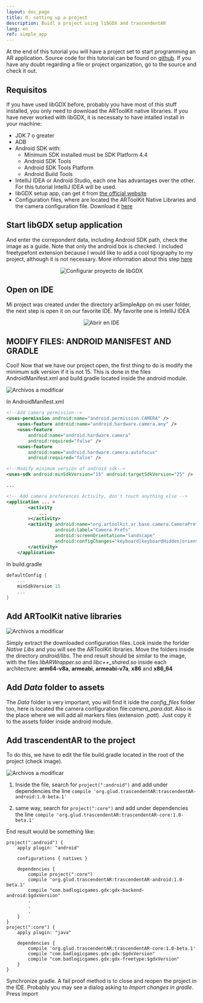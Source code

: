 ```yaml
---
layout: doc_page
title: 0. setting up a project
description: Buidl a project using libGDX and trascendentAR
lang: en
ref: simple_app
---
```


At the end of this tutorial you will have a project set to start programming an AR application. Source code for this tutorial can be found on [github](https://github.com/Juankz/arSimpleApp). If you have any doubt regarding a file or project organization, go to the source and check it out.

## Requisitos
If you have used libGDX before, probably you have most of this stuff installed, you only need to download the ARToolKit native libraries. If you have never worked with libGDX, it is necessaty to have intalled install in your machine:

* JDK 7 o greater
* ADB
* Android SDK with:
	* Mínimum SDK installed must be SDK Platform 4.4
	* Android SDK Tools
	* Android SDK Tools Platform
	* Android Build Tools
* IntelliJ IDEA or Android Studio, each one has advantages over the other. For this tutorial IntelliJ IDEA will be used.
* libGDX setup app, can get it from [the official website](http://libgdx.badlogicgames.com/download.html)
* Configuration files, where are located the ARToolKit Native Libraries and the camera configuration file. Download it [here](/downloads/config_files.zip) <a href="/downloads/config_files.zip" class="icon fa-download"></a>

## Start libGDX setup application
And enter the correpondent data, including Android SDK path, check the image as a guide. Note that only the android box is checked. I included freetypefont extension because I would like to add a cool tipography to my project, although it is not necessary. More information about this step [here](https://github.com/libgdx/libgdx/wiki/Project-Setup-Gradle)


<center>
<img src="../images/simpleapp_libgdxsetup.png" alt="Configurar proyecto de libGDX">
</center>

## Open on IDE
Mi project was created under the directory arSimpleApp on mi user folder, the next step is open it on our favorite IDE. My favorite one is IntelliJ IDEA

<center>
<img src="../images/simpleapp_abrirenide.png" alt="Abrir en IDE">
</center>


## MODIFY FILES: ANDROID MANISFEST AND GRADLE

Cool! Now that we have our project open, the first thing to do is modify the minimum sdk version if it is not 15. This is done in the files AndroidManifest.xml and build.gradle located inside the android module.

<span class="image left"><img src="../images/simpleapp_files2modify.png" alt="Archivos a modificar" /></span>

In AndroidManifest.xml

```xml
<!--Add camera permission-->
<uses-permission android:name="android.permission.CAMERA" />
    <uses-feature android:name="android.hardware.camera.any" />
    <uses-feature
        android:name="android.hardware.camera"
        android:required="false" />
    <uses-feature
        android:name="android.hardware.camera.autofocus"
        android:required="false" />

<!--Modify minimum versión of android sdk-->
<uses-sdk android:minSdkVersion="15" android:targetSdkVersion="25" />

...

<!-- Add camera preferences Activity, don't touch anything else -->
<application ... >
        <activity
            ...
        ></activity>
        <activity android:name="org.artoolkit.ar.base.camera.CameraPreferencesActivity"
                  android:label="Camera Prefs"
                  android:screenOrientation="landscape"
                  android:configChanges="keyboard|keyboardHidden|orientation|screenSize">
        </activity>
    </application>
```

In build.gradle

```groovy
defaultConfig {
    ...
    minSdkVersion 15
    ...
}
```

## Add ARToolKit native libraries

<span class="image right"><img src="../images/simpleapp_nativelibs.png" alt="Archivos a modificar" /></span>

Simply extract the downloaded configuration files. Look inside the forlder _Native Libs_ and you will see the ARToolKit libraries. Move the folders inside the directory _android/libs_. The end result should be similar to the image, with the files  *libARWrapper.so* and *libc++_shared.so* inside each architecture: **arm64-v8a**, **armeabi**, **armeabi-v7a**, **x86** and **x86_64**

## Add _Data_ folder to assets
The _Data_ folder is very important, you will find it iside the _config_files_ folder too, here is located the camera configuration file:_camera_para.dat_. Also is the place where we will add all markers files (extension _.patt_). Just copy it to the assets folder inside android module.

## Add trascendentAR to the project

To do this, we have to edit the file build.gradle located in the root of the project (check image).

<span class="image right"><img src="../images/simpleapp_addtrascendentAR.png" alt="Archivos a modificar" /></span>

1. Inside the file, search for ```project(":android")``` and add under dependencies the line ```compile 'org.glud.trascendentAR:trascendentAR-android:1.0-beta.1'```

2. same way, search for ```project(":core")``` and add under dependencies the line ```compile 'org.glud.trascendentAR:trascendentAR-core:1.0-beta.1'```

End result would be something like:

```
project(":android") {
    apply plugin: "android"

    configurations { natives }

    dependencies {
        compile project(":core")
        compile 'org.glud.trascendentAR:trascendentAR-android:1.0-beta.1'
        compile "com.badlogicgames.gdx:gdx-backend-android:$gdxVersion"
        .
        .
        .
    }
}
project(":core") {
    apply plugin: "java"

    dependencies {
        compile 'org.glud.trascendentAR:trascendentAR-core:1.0-beta.1'
        compile "com.badlogicgames.gdx:gdx:$gdxVersion"
        compile "com.badlogicgames.gdx:gdx-freetype:$gdxVersion"
    }
}
```
Synchronize gradle. A fail proof method is to close and reopen the project in the IDE. Probably you may see a dialog asking to _Import changes in gradle_. Press import
